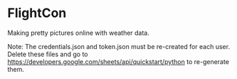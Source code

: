 # FlightCon
Making pretty pictures online with weather data.

Note:
The credentials.json and token.json must be re-created for each user. Delete these files and go to https://developers.google.com/sheets/api/quickstart/python to re-generate them.
